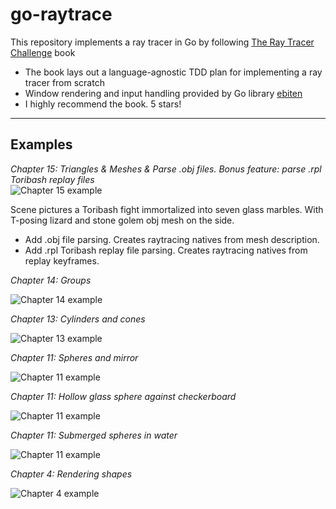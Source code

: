 # go-raytrace 

This repository implements a ray tracer in Go by following [The Ray Tracer Challenge](https://pragprog.com/titles/jbtracer/the-ray-tracer-challenge/) book
* The book lays out a language-agnostic TDD plan for implementing a ray tracer from scratch
* Window rendering and input handling provided by Go library [ebiten](https://github.com/hajimehoshi/ebiten)
* I highly recommend the book. 5 stars!

---

## Examples

*Chapter 15: Triangles & Meshes & Parse .obj files. Bonus feature: parse .rpl Toribash replay files*  
![Chapter 15 example](renders/file_parsing.png?raw=true "chapter 15 example")

Scene pictures a Toribash fight immortalized into seven glass marbles. With T-posing lizard and stone golem obj mesh on the side.  

- Add .obj file parsing. Creates raytracing natives from mesh description.
- Add .rpl Toribash replay file parsing. Creates raytracing natives from replay keyframes.


*Chapter 14: Groups*

![Chapter 14 example](renders/group_transforms.png?raw=true "chapter 14 example")

*Chapter 13: Cylinders and cones*

![Chapter 13 example](renders/cone_and_cylinder.png?raw=true "chapter 13 example")

*Chapter 11: Spheres and mirror*

![Chapter 11 example](renders/spheres_mirror.png?raw=true "chapter 11 example")
  
*Chapter 11: Hollow glass sphere against checkerboard*

![Chapter 11 example](renders/hollow_glass_sphere.png?raw=true "chapter 11 example")

*Chapter 11: Submerged spheres in water*

![Chapter 11 example](renders/water.png?raw=true "chapter 11 example")

*Chapter 4: Rendering shapes*

![Chapter 4 example](renders/shapes.png?raw=true "chapter 4 example")


